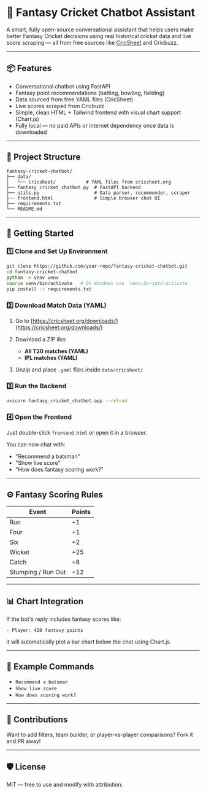 # 🏏 Fantasy Cricket Chatbot Assistant

A smart, fully open-source conversational assistant that helps users make better Fantasy Cricket decisions using real historical cricket data and live score scraping — all from free sources like [CricSheet](https://cricsheet.org) and Cricbuzz.

---

## 📦 Features

* Conversational chatbot using FastAPI
* Fantasy point recommendations (batting, bowling, fielding)
* Data sourced from free YAML files (CricSheet)
* Live scores scraped from Cricbuzz
* Simple, clean HTML + Tailwind frontend with visual chart support (Chart.js)
* Fully local — no paid APIs or internet dependency once data is downloaded

---

## 📁 Project Structure

```
fantasy-cricket-chatbot/
├── data/
│   └── cricsheet/           # YAML files from cricsheet.org
├── fantasy_cricket_chatbot.py  # FastAPI backend
├── utils.py                    # Data parser, recommender, scraper
├── frontend.html               # Simple browser chat UI
├── requirements.txt
└── README.md
```

---

## 🚀 Getting Started

### 1️⃣ Clone and Set Up Environment

```bash
git clone https://github.com/your-repo/fantasy-cricket-chatbot.git
cd fantasy-cricket-chatbot
python -m venv venv
source venv/bin/activate   # On Windows use `venv\Scripts\activate`
pip install -r requirements.txt
```

### 2️⃣ Download Match Data (YAML)

1. Go to [https://cricsheet.org/downloads/](https://cricsheet.org/downloads/)
2. Download a ZIP like:

   * **All T20 matches (YAML)**
   * **IPL matches (YAML)**
3. Unzip and place `.yaml` files inside `data/cricsheet/`

### 3️⃣ Run the Backend

```bash
uvicorn fantasy_cricket_chatbot:app --reload
```

### 4️⃣ Open the Frontend

Just double-click `frontend.html` or open it in a browser.

You can now chat with:

* "Recommend a batsman"
* "Show live score"
* "How does fantasy scoring work?"

---

## ⚙️ Fantasy Scoring Rules

| Event              | Points |
| ------------------ | ------ |
| Run                | +1     |
| Four               | +1     |
| Six                | +2     |
| Wicket             | +25    |
| Catch              | +8     |
| Stumping / Run Out | +12    |

---

## 📊 Chart Integration

If the bot's reply includes fantasy scores like:

```
- Player: 420 fantasy points
```

it will automatically plot a bar chart below the chat using Chart.js.

---

## 🧪 Example Commands

* `Recommend a batsman`
* `Show live score`
* `How does scoring work?`

---

## 🤝 Contributions

Want to add filters, team builder, or player-vs-player comparisons? Fork it and PR away!

---

## 🛡️ License

MIT — free to use and modify with attribution.
